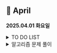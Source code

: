 ## 📅 April

**2025.04.01 화요일**
<details>
<summary>TO DO LIST</summary>

> <h3>🌱 Spring  </h3>
> - 인프런 김영한 스프링입문  
>   - [X] 프로젝트 환경 설정  
>   - [X] 스프링 웹 개발 기초  
>   - [ ] 회원 관리 예제 - 백엔드 개발  
> 
> <h3>🧠 Algorithm </h3>  
> - [ ] 위상정렬   
> - [ ] 플로이드 워셜 & 벨만 포드 알고리즘  
> - [ ] 다익스트라 연습  
> - [ ] 프림, 크루스칼 연습  
</details>

<details>
<summary>알고리즘 문제 풀이</summary>





</details>